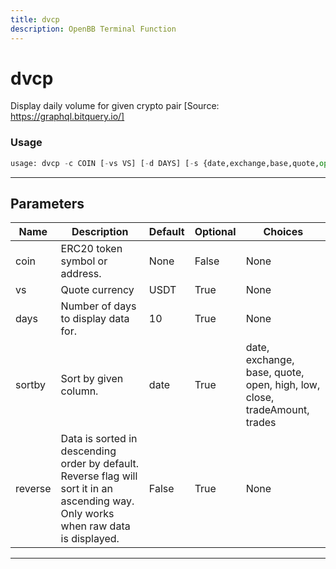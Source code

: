 ```yaml
---
title: dvcp
description: OpenBB Terminal Function
---
```


# dvcp

Display daily volume for given crypto pair [Source: https://graphql.bitquery.io/]

### Usage 
```python
usage: dvcp -c COIN [-vs VS] [-d DAYS] [-s {date,exchange,base,quote,open,high,low,close,tradeAmount,trades}] [-r]
```
---
## Parameters

| Name | Description | Default | Optional | Choices |
| ---- | ----------- | ------- | -------- | ------- |
| coin | ERC20 token symbol or address. | None | False | None |
| vs | Quote currency | USDT | True | None |
| days | Number of days to display data for. | 10 | True | None |
| sortby | Sort by given column. | date | True | date, exchange, base, quote, open, high, low, close, tradeAmount, trades |
| reverse | Data is sorted in descending order by default. Reverse flag will sort it in an ascending way. Only works when raw data is displayed. | False | True | None |
---
